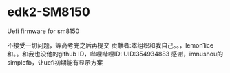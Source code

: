 # edk2-SM8150
Uefi firmware for sm8150


不接受一切问题，等高考完之后再提交
贡献者:本组织和我自己。。，lemon1ice和。。和我也没他的github ID，哔哩哔哩ID: UID:354934883
感谢，imnushou的simplefb，让uefi初期能有显示方案

